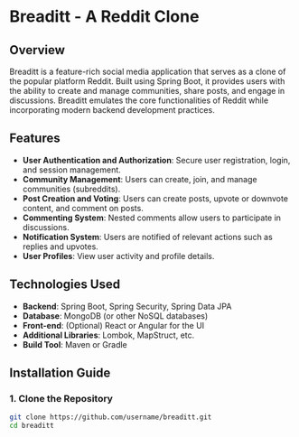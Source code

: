 # Breaditt - A Reddit Clone

## Overview
Breaditt is a feature-rich social media application that serves as a clone of the popular platform Reddit. Built using Spring Boot, it provides users with the ability to create and manage communities, share posts, and engage in discussions. Breaditt emulates the core functionalities of Reddit while incorporating modern backend development practices.

## Features
- **User Authentication and Authorization**: Secure user registration, login, and session management.
- **Community Management**: Users can create, join, and manage communities (subreddits).
- **Post Creation and Voting**: Users can create posts, upvote or downvote content, and comment on posts.
- **Commenting System**: Nested comments allow users to participate in discussions.
- **Notification System**: Users are notified of relevant actions such as replies and upvotes.
- **User Profiles**: View user activity and profile details.

## Technologies Used
- **Backend**: Spring Boot, Spring Security, Spring Data JPA
- **Database**: MongoDB (or other NoSQL databases)
- **Front-end**: (Optional) React or Angular for the UI
- **Additional Libraries**: Lombok, MapStruct, etc.
- **Build Tool**: Maven or Gradle

## Installation Guide
### 1. Clone the Repository
```bash
git clone https://github.com/username/breaditt.git
cd breaditt
